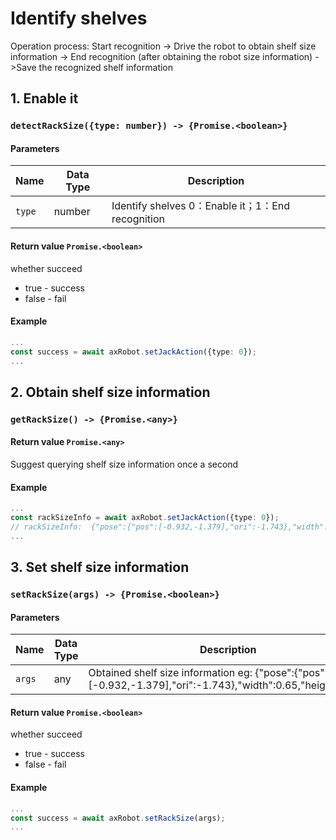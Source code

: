 ﻿#  Identify shelves

Operation process: Start recognition -> Drive the robot to obtain shelf size information -> End recognition (after obtaining the robot size information) ->Save the recognized shelf information


## 1. Enable it
### `detectRackSize({type: number}) -> {Promise.<boolean>}`

#### Parameters

| Name  | Data Type | Description                    |
| ---------- |--------|---------------------|
| `type`     | number | Identify shelves  0：Enable it；1：End recognition |

#### Return value `Promise.<boolean>`

whether succeed

- true - success
- false - fail

#### Example

```typescript
...
const success = await axRobot.setJackAction({type: 0});
...
```




## 2. Obtain shelf size information
### `getRackSize() -> {Promise.<any>}`


#### Return value `Promise.<any>`

Suggest querying shelf size information once a second


#### Example

```typescript
...
const rackSizeInfo = await axRobot.setJackAction({type: 0});
// rackSizeInfo:  {"pose":{"pos":[-0.932,-1.379],"ori":-1.743},"width":0.65,"height":0.72}
...
```



## 3. Set shelf size information
### `setRackSize(args) -> {Promise.<boolean>}`

#### Parameters

| Name  | Data Type | Description                                                                                            |
|--------|-----|--------------------------------------------------------------------------------------------------------|
| `args` | any | Obtained shelf size information eg: {"pose":{"pos":[-0.932,-1.379],"ori":-1.743},"width":0.65,"height":0.72} |


#### Return value `Promise.<boolean>`

whether succeed

- true - success
- false - fail

#### Example

```typescript
...
const success = await axRobot.setRackSize(args);
...
```






